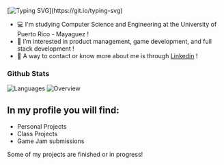 [![Typing SVG](https://readme-typing-svg.demolab.com?duration=3000&font=&pause=500&color=308fc2&center=true&vCenter=true&multiline=true&width=435&height=100&lines=Hello+there!;My+name+is+Nathalie+Castro+Mojica;Welcome+to+my+profile!)](https://git.io/typing-svg)
- 💻 I'm studying Computer Science and Engineering at the University of Puerto Rico - Mayaguez !
- 🙂 I’m interested in product management, game development, and full stack development !
- 👋 A way to contact or know more about me is through [Linkedin](https://www.linkedin.com/in/nathalie-m-castro-mojica/) !

### Github Stats
![Languages](https://github.com/nathaliecstro/github-stats-transparent/blob/output/generated/languages.svg) ![Overview](https://github.com/nathaliecstro/github-stats-transparent/blob/output/generated/overview.svg)

## In my profile you will find:
- Personal Projects
- Class Projects
- Game Jam submissions

Some of my projects are finished or in progress!
<!--
**nathaliecstro/nathaliecstro** is a ✨ _special_ ✨ repository because its `README.md` (this file) appears on your GitHub profile.
-->
